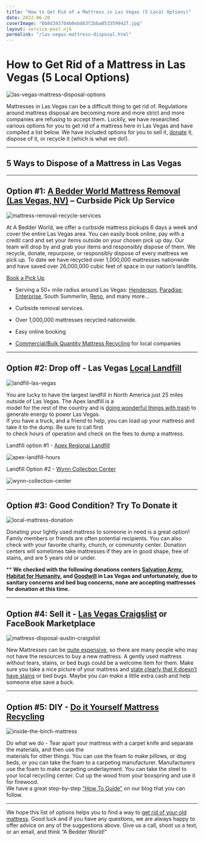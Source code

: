 ```yaml
---
title: "How to Get Rid of a Mattress in Las Vegas (5 Local Options)"
date: 2022-06-20
coverImage: "6b8d3937d4b0ebd83f2bba053359942f.jpg"
layout: service-post.njk
permalink: "/las-vegas-mattress-disposal.html"
---
```


# How to Get Rid of a Mattress in Las Vegas (5 Local Options)

![las-vegas-mattress-disposal-options](/filtered-images/Most-Attractive-Youtube-Thumbnail-2023-02-08T093004.728-1024x576.png)

Mattresses in Las Vegas can be a difficult thing to get rid of. Regulations around mattress disposal are becoming more and more strict and more companies are refusing to accept them. Luckily, we have researched various options for you to get rid of a mattress here in Las Vegas and have compiled a list below. We have included options for you to sell it, [donate](https://www.abedderworld.com/does-goodwill-take-mattresses-4-alternative-options.html/) it, dispose of it, or recycle it (which is what we do!).

* * *

## 5 Ways to Dispose of a Mattress in Las Vegas

* * *

## Option #1: [A Bedder World Mattress Removal (Las Vegas, NV)](https://www.abedderworld.com/Las-Vegas-NV) – Curbside Pick Up Service

![mattress-removal-recycle-services](/filtered-images/Screen-Shot-2022-04-18-at-12.35.36-PM-1024x367.png)

At A Bedder World, we offer a curbside mattress pickups 6 days a week and cover the entire Las Vegas area. You can easily book online, pay with a credit card and set your items outside on your chosen pick up day. Our team will drop by and grab your items and responsibly dispose of them. We recycle, donate, repurpose, or responsibly dispose of every mattress we pick up. To date we have recycled over 1,000,000 mattresses nationwide and have saved over 26,000,000 cubic feet of space in our nation’s landfills.

[Book a Pick Up](https://www.abedderworld.com/Las-Vegas-NV)

- Serving a 50+ mile radius around Las Vegas: [Henderson](https://www.abedderworld.com/how-to-get-rid-of-a-mattress-in-henderson-nv.html/), [Paradise](https://www.abedderworld.com/Paradise-NV), [Enterprise](https://www.abedderworld.com/Enterprise-NV), South Summerlin, [Reno](https://www.abedderworld.com/how-to-get-rid-of-a-mattress-in-reno-nv-5-local-options.html/), and many more…

- Curbside removal services.

- Over 1,000,000 mattresses recycled nationwide.

- Easy online booking

- [Commercial/Bulk Quantity Mattress Recycling](https://www.abedderworld.com/commercial/) for local companies

* * *

## Option #2: Drop off - Las Vegas [Local Landfill](https://wastebits.com/locator/location/apex-regional-landfill)

![landfill-las-vegas](/filtered-images/WE_WastePile.jpeg)

You are lucky to have the largest landfill in North America just 25 miles outside of Las Vegas. The Apex landfill is a  
model for the rest of the country and is [doing wonderful things with trash](https://swana.org/news/newsletters/article/april-22-2021/pbs-overview-airs-apex-landfill-episode) to generate energy to power Las Vegas.  
If you have a truck, and a friend to help, you can load up your mattress and take it to the dump. Be sure to call first  
to check hours of operation and check on the fees to dump a mattress.  

Landfill option #1 - [Apex Regional Landfill](https://wastebits.com/locator/location/apex-regional-landfill)

![apex-landfill-hours](/filtered-images/Screen-Shot-2022-06-20-at-8.47.17-AM-1024x276.png)

Landfill Option #2 - [Wynn Collection Center](https://westernelite.com/wynn-collection-center/)

![wynn-collection-center](/filtered-images/Screen-Shot-2022-06-20-at-8.50.29-AM-1024x568.png)

* * *

## Option #3: Good Condition? Try To Donate it

![local-mattress-donation](/filtered-images/Donate-Local-Red-243x300-1.png)

Donating your lightly used mattress to someone in need is a great option! Family members or friends are often potential recipients. You can also check with your favorite charity, church, or community center. Donation centers will sometimes take mattresses if they are in good shape, free of stains, and are 5 years old or under.

\*\* **We checked with the following donations centers [Salvation Army](https://www.salvationarmysouthernnevada.org/), [Habitat for Humanity](https://www.lasvegashabitat.org/), and [Goodwill](https://www.abedderworld.com/does-goodwill-take-mattresses-4-alternative-options.html/) in Las Vegas and unfortunately, due to sanitary concerns and bed bug concerns, none are accepting mattresses for donation at this time.**

* * *

## Option #4: Sell it - [Las Vegas Craigslist](https://lasvegas.craigslist.org/) or FaceBook Marketplace

![mattress-disposal-austin-craigslist](/filtered-images/Screen-Shot-2019-12-11-at-8.06.07-AM-edited.png)

New Mattresses can be [quite expensive](https://www.abedderworld.com/most-expensive-mattresses.html/), so there are many people who may not have the resources to buy a new mattress. A gently used mattress without tears, stains, or bed bugs could be a welcome item for them. Make sure you take a nice picture of your mattress and [state clearly that it doesn’t have stains](https://www.abedderworld.com/is-it-illegal-to-sell-a-used-mattress-state-by-state-guide.html/) or bed bugs. Maybe you can make a little extra cash and help someone else save a buck.

* * *

## Option #5: DIY - [Do it Yourself Mattress Recycling](https://www.abedderworld.com/how-to-recycle-a-mattress/)

![inside-the-birch-mattress](/filtered-images/IMG_4265-2-768x1024.jpeg)

Do what we do - Tear apart your mattress with a carpet knife and separate the materials, and then use the  
materials for other things. You can use the foam to make pillows, or dog beds, or you can take the foam to a carpeting manufacturer. Manufacturers use the foam to make carpeting underlayment. You can take the steel to your local recycling center. Cut up the wood from your boxspring and use it for firewood.  
We have a great step-by-step [“How To Guide”](https://www.abedderworld.com/how-to-recycle-a-mattress/) on our blog that you can follow.

* * *

We hope this list of options helps you to find a way to [get rid of your old mattress](https://www.abedderworld.com/get-rid-of-a-mattress-in-new-york-city.html/). Good luck and if you have any questions, we are always happy to offer advice on any of the suggestions above. Give us a call, shoot us a text, or an email, and think “A Bedder World!”
